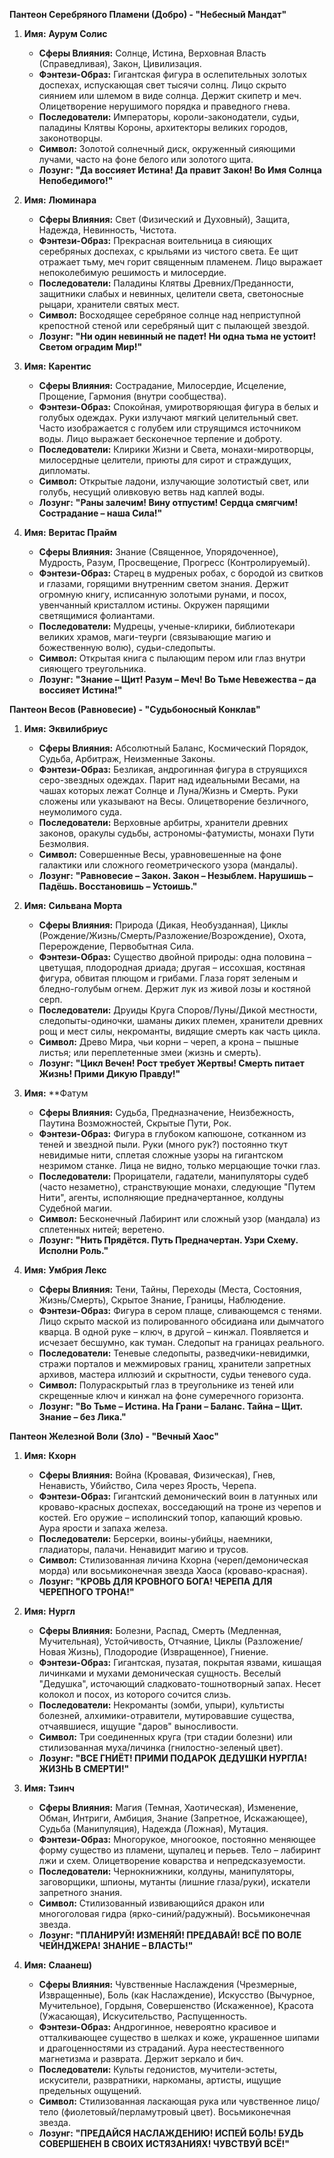 

**Пантеон Серебряного Пламени (Добро) - "Небесный Мандат"**

1.  **Имя:** **Аурум Солис**
    *   **Сферы Влияния:** Солнце, Истина, Верховная Власть (Справедливая), Закон, Цивилизация.
    *   **Фэнтези-Образ:** Гигантская фигура в ослепительных золотых доспехах, испускающая свет тысячи солнц. Лицо скрыто сиянием или шлемом в виде солнца. Держит скипетр и меч. Олицетворение нерушимого порядка и праведного гнева.
    *   **Последователи:** Императоры, короли-законодатели, судьи, паладины Клятвы Короны, архитекторы великих городов, законотворцы.
    *   **Символ:** Золотой солнечный диск, окруженный сияющими лучами, часто на фоне белого или золотого щита.
    *   **Лозунг:** **"Да воссияет Истина! Да правит Закон! Во Имя Солнца Непобедимого!"**

2.  **Имя:** **Люминара**
    *   **Сферы Влияния:** Свет (Физический и Духовный), Защита, Надежда, Невинность, Чистота.
    *   **Фэнтези-Образ:** Прекрасная воительница в сияющих серебряных доспехах, с крыльями из чистого света. Ее щит отражает тьму, меч горит священным пламенем. Лицо выражает непоколебимую решимость и милосердие.
    *   **Последователи:** Паладины Клятвы Древних/Преданности, защитники слабых и невинных, целители света, светоносные рыцари, хранители святых мест.
    *   **Символ:** Восходящее серебряное солнце над неприступной крепостной стеной или серебряный щит с пылающей звездой.
    *   **Лозунг:** **"Ни один невинный не падет! Ни одна тьма не устоит! Светом оградим Мир!"**

3.  **Имя:** **Карентис**
    *   **Сферы Влияния:** Сострадание, Милосердие, Исцеление, Прощение, Гармония (внутри сообщества).
    *   **Фэнтези-Образ:** Спокойная, умиротворяющая фигура в белых и голубых одеждах. Руки излучают мягкий целительный свет. Часто изображается с голубем или струящимся источником воды. Лицо выражает бесконечное терпение и доброту.
    *   **Последователи:** Клирики Жизни и Света, монахи-миротворцы, милосердные целители, приюты для сирот и страждущих, дипломаты.
    *   **Символ:** Открытые ладони, излучающие золотистый свет, или голубь, несущий оливковую ветвь над каплей воды.
    *   **Лозунг:** **"Раны залечим! Вину отпустим! Сердца смягчим! Сострадание – наша Сила!"**

4.  **Имя:** **Веритас Прайм**
    *   **Сферы Влияния:** Знание (Священное, Упорядоченное), Мудрость, Разум, Просвещение, Прогресс (Контролируемый).
    *   **Фэнтези-Образ:** Старец в мудреных робах, с бородой из свитков и глазами, горящими внутренним светом знания. Держит огромную книгу, исписанную золотыми рунами, и посох, увенчанный кристаллом истины. Окружен парящими светящимися фолиантами.
    *   **Последователи:** Мудрецы, ученые-клирики, библиотекари великих храмов, маги-теурги (связывающие магию и божественную волю), судьи-следопыты.
    *   **Символ:** Открытая книга с пылающим пером или глаз внутри сияющего треугольника.
    *   **Лозунг:** **"Знание – Щит! Разум – Меч! Во Тьме Невежества – да воссияет Истина!"**

**Пантеон Весов (Равновесие) - "Судьбоносный Конклав"**

1.  **Имя:** **Эквилибриус**
    *   **Сферы Влияния:** Абсолютный Баланс, Космический Порядок, Судьба, Арбитраж, Неизменные Законы.
    *   **Фэнтези-Образ:** Безликая, андрогинная фигура в струящихся серо-звездных одеждах. Парит над идеальными Весами, на чашах которых лежат Солнце и Луна/Жизнь и Смерть. Руки сложены или указывают на Весы. Олицетворение безличного, неумолимого суда.
    *   **Последователи:** Верховные арбитры, хранители древних законов, оракулы судьбы, астрономы-фатумисты, монахи Пути Безмолвия.
    *   **Символ:** Совершенные Весы, уравновешенные на фоне галактики или сложного геометрического узора (мандалы).
    *   **Лозунг:** **"Равновесие – Закон. Закон – Незыблем. Нарушишь – Падёшь. Восстановишь – Устоишь."**

2.  **Имя:** **Сильвана Морта**
    *   **Сферы Влияния:** Природа (Дикая, Необузданная), Циклы (Рождение/Жизнь/Смерть/Разложение/Возрождение), Охота, Перерождение, Первобытная Сила.
    *   **Фэнтези-Образ:** Существо двойной природы: одна половина – цветущая, плодородная дриада; другая – иссохшая, костяная фигура, обвитая плющом и грибами. Глаза горят зеленым и бледно-голубым огнем. Держит лук из живой лозы и костяной серп.
    *   **Последователи:** Друиды Круга Споров/Луны/Дикой местности, следопыты-одиночки, шаманы диких племен, хранители древних рощ и мест силы, некроманты, видящие смерть как часть цикла.
    *   **Символ:** Древо Мира, чьи корни – череп, а крона – пышные листья; или переплетенные змеи (жизнь и смерть).
    *   **Лозунг:** **"Цикл Вечен! Рост требует Жертвы! Смерть питает Жизнь! Прими Дикую Правду!"**

3.  **Имя:** **Фатум
    *   **Сферы Влияния:** Судьба, Предназначение, Неизбежность, Паутина Возможностей, Скрытые Пути, Рок.
    *   **Фэнтези-Образ:** Фигура в глубоком капюшоне, сотканном из теней и звездной пыли. Руки (много рук?) постоянно ткут невидимые нити, сплетая сложные узоры на гигантском незримом станке. Лица не видно, только мерцающие точки глаз.
    *   **Последователи:** Прорицатели, гадатели, манипуляторы судеб (часто незаметно), странствующие монахи, следующие "Путем Нити", агенты, исполняющие предначертанное, колдуны Судебной магии.
    *   **Символ:** Бесконечный Лабиринт или сложный узор (мандала) из сплетенных нитей; веретено.
    *   **Лозунг:** **"Нить Прядётся. Путь Предначертан. Узри Схему. Исполни Роль."**

4.  **Имя:** **Умбрия Лекс**
    *   **Сферы Влияния:** Тени, Тайны, Переходы (Места, Состояния, Жизнь/Смерть), Скрытое Знание, Границы, Наблюдение.
    *   **Фэнтези-Образ:** Фигура в сером плаще, сливающемся с тенями. Лицо скрыто маской из полированного обсидиана или дымчатого кварца. В одной руке – ключ, в другой – кинжал. Появляется и исчезает бесшумно, как туман. Следопыт на границах реального.
    *   **Последователи:** Теневые следопыты, разведчики-невидимки, стражи порталов и межмировых границ, хранители запретных архивов, мастера иллюзий и скрытности, судьи теневого суда.
    *   **Символ:** Полураскрытый глаз в треугольнике из теней или скрещенные ключ и кинжал на фоне сумеречного горизонта.
    *   **Лозунг:** **"Во Тьме – Истина. На Грани – Баланс. Тайна – Щит. Знание – без Лика."**

**Пантеон Железной Воли (Зло) - "Вечный Хаос"**

1.  **Имя:** **Кхорн**
    *   **Сферы Влияния:** Война (Кровавая, Физическая), Гнев, Ненависть, Убийство, Сила через Ярость, Черепа.
    *   **Фэнтези-Образ:** Гигантский демонический воин в латунных или кроваво-красных доспехах, восседающий на троне из черепов и костей. Его оружие – исполинский топор, капающий кровью. Аура ярости и запаха железа.
    *   **Последователи:** Берсерки, воины-убийцы, наемники, гладиаторы, палачи. Ненавидит магию и трусов.
    *   **Символ:** Стилизованная личина Кхорна (череп/демоническая морда) или восьмиконечная звезда Хаоса (кроваво-красная).
    *   **Лозунг:** **"КРОВЬ ДЛЯ КРОВНОГО БОГА! ЧЕРЕПА ДЛЯ ЧЕРЕПНОГО ТРОНА!"**

2.  **Имя:** **Нургл**
    *   **Сферы Влияния:** Болезни, Распад, Смерть (Медленная, Мучительная), Устойчивость, Отчаяние, Циклы (Разложение/Новая Жизнь), Плодородие (Извращенное), Гниение.
    *   **Фэнтези-Образ:** Гигантская, пузатая, покрытая язвами, кишащая личинками и мухами демоническая сущность. Веселый "Дедушка", источающий сладковато-тошнотворный запах. Несет колокол и посох, из которого сочится слизь.
    *   **Последователи:** Некроманты (зомби, упыри), культисты болезней, алхимики-отравители, мутировавшие существа, отчаявшиеся, ищущие "даров" выносливости.
    *   **Символ:** Три соединенных круга (три стадии болезни) или стилизованная муха/личинка (гнилостно-зеленый цвет).
    *   **Лозунг:** **"ВСЕ ГНИЁТ! ПРИМИ ПОДАРОК ДЕДУШКИ НУРГЛА! ЖИЗНЬ В СМЕРТИ!"**

3.  **Имя:** **Тзинч**
    *   **Сферы Влияния:** Магия (Темная, Хаотическая), Изменение, Обман, Интриги, Амбиция, Знание (Запретное, Искажающее), Судьба (Манипуляция), Надежда (Ложная), Мутация.
    *   **Фэнтези-Образ:** Многорукое, многоокое, постоянно меняющее форму существо из пламени, щупалец и перьев. Тело – лабиринт лжи и схем. Олицетворение коварства и непредсказуемости.
    *   **Последователи:** Чернокнижники, колдуны, манипуляторы, заговорщики, шпионы, мутанты (лишние глаза/руки), искатели запретного знания.
    *   **Символ:** Стилизованный извивающийся дракон или многоголовая гидра (ярко-синий/радужный). Восьмиконечная звезда.
    *   **Лозунг:** **"ПЛАНИРУЙ! ИЗМЕНЯЙ! ПРЕДАВАЙ! ВСЁ ПО ВОЛЕ ЧЕЙНДЖЕРА! ЗНАНИЕ – ВЛАСТЬ!"**

4.  **Имя:** **Слаанеш)**
    *   **Сферы Влияния:** Чувственные Наслаждения (Чрезмерные, Извращенные), Боль (как Наслаждение), Искусство (Вычурное, Мучительное), Гордыня, Совершенство (Искаженное), Красота (Ужасающая), Искусительство, Распущенность.
    *   **Фэнтези-Образ:** Андрогинное, невероятно красивое и отталкивающее существо в шелках и коже, украшенное шипами и драгоценностями из страданий. Аура неестественного магнетизма и разврата. Держит зеркало и бич.
    *   **Последователи:** Культы гедонистов, мучители-эстеты, искусители, развратники, наркоманы, артисты, ищущие предельных ощущений.
    *   **Символ:** Стилизованная ласкающая рука или чувственное лицо/тело (фиолетовый/перламутровый цвет). Восьмиконечная звезда.
    *   **Лозунг:** **"ПРЕДАЙСЯ НАСЛАЖДЕНИЮ! ИСПЕЙ БОЛЬ! БУДЬ СОВЕРШЕНЕН В СВОИХ ИСТЯЗАНИЯХ! ЧУВСТВУЙ ВСЁ!"**

